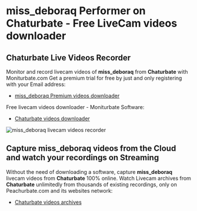 # miss_deboraq Performer on Chaturbate - Free LiveCam videos downloader

## Chaturbate Live Videos Recorder

Monitor and record livecam videos of **miss_deboraq** from **Chaturbate** with Moniturbate.com
Get a premium trial for free by just and only registering with your Email address:
* [miss_deboraq Premium videos downloader](https://moniturbate.com/request-demo-licence-key.html)

Free livecam videos downloader - Moniturbate Software:
* [Chaturbate videos downloader](https://moniturbate.com/moniturbate-download-software.html)

![miss_deboraq livecam videos recorder](https://peachurnet.com/templates/moniturbate-software.png)


## Capture miss_deboraq videos from the Cloud and watch your recordings on Streaming

Without the need of downloading a software, capture **miss_deboraq** livecam videos from **Chaturbate** 100% online.
Watch Livecam archives from **Chaturbate** unlimitedly from thousands of existing recordings, only on Peachurbate.com and its websites network:
* [Chaturbate videos archives](https://peachurnet.com/)